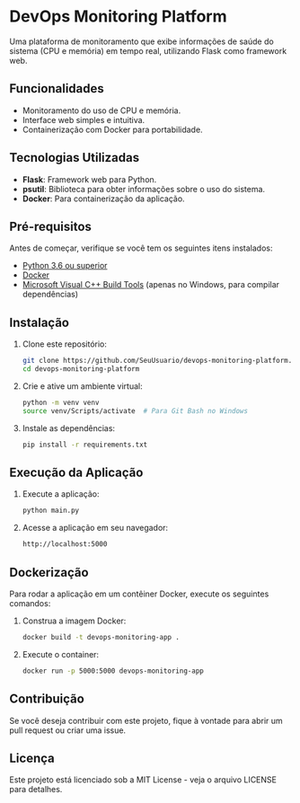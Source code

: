 # DevOps Monitoring Platform

Uma plataforma de monitoramento que exibe informações de saúde do sistema (CPU e memória) em tempo real, utilizando Flask como framework web.

## Funcionalidades

- Monitoramento do uso de CPU e memória.
- Interface web simples e intuitiva.
- Containerização com Docker para portabilidade.

## Tecnologias Utilizadas

- **Flask**: Framework web para Python.
- **psutil**: Biblioteca para obter informações sobre o uso do sistema.
- **Docker**: Para containerização da aplicação.

## Pré-requisitos

Antes de começar, verifique se você tem os seguintes itens instalados:

- [Python 3.6 ou superior](https://www.python.org/downloads/)
- [Docker](https://www.docker.com/get-started)
- [Microsoft Visual C++ Build Tools](https://visualstudio.microsoft.com/visual-cpp-build-tools/) (apenas no Windows, para compilar dependências)

## Instalação

1. Clone este repositório:
   ```bash
   git clone https://github.com/SeuUsuario/devops-monitoring-platform.git
   cd devops-monitoring-platform

2. Crie e ative um ambiente virtual:
   ```bash
   python -m venv venv
   source venv/Scripts/activate  # Para Git Bash no Windows

3. Instale as dependências:
   ```bash
   pip install -r requirements.txt

## Execução da Aplicação
1. Execute a aplicação:

   ```bash
   python main.py

2. Acesse a aplicação em seu navegador:
 
   ```bash   
   http://localhost:5000

   
## Dockerização
 Para rodar a aplicação em um contêiner Docker, execute os seguintes comandos:  

1. Construa a imagem Docker:
   ```bash
   docker build -t devops-monitoring-app .

2. Execute o container:
   ```bash
   docker run -p 5000:5000 devops-monitoring-app

## Contribuição
Se você deseja contribuir com este projeto, fique à vontade para abrir um pull request ou criar uma issue.

## Licença
Este projeto está licenciado sob a MIT License - veja o arquivo LICENSE para detalhes.